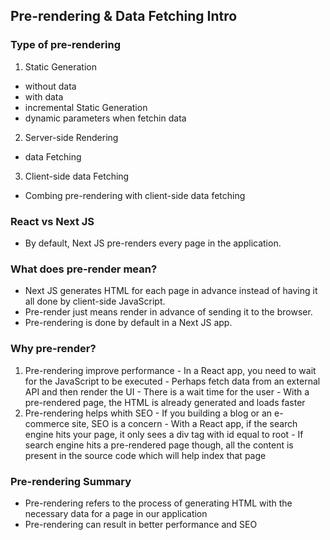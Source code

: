 ## Pre-rendering & Data Fetching Intro

### Type of pre-rendering
1. Static Generation
  - without data
  - with data
  - incremental Static Generation
  - dynamic parameters when fetchin data
2. Server-side Rendering
  - data Fetching

3. Client-side data Fetching
  - Combing pre-rendering with client-side data fetching

### React vs Next JS
  - By default, Next JS pre-renders every page in the application.

### What does pre-render mean?
  - Next JS generates HTML for each page in advance instead of having it all done by client-side JavaScript.
  - Pre-render just means render in advance of sending it to the browser.
  - Pre-rendering is done by default in a Next JS app.

### Why pre-render?
  1. Pre-rendering improve performance
    - In a React app, you need to wait for the JavaScript to be executed
    - Perhaps fetch data from an external API and then render the UI
    - There is a wait time for the user
    - With a pre-rendered page, the HTML is already generated and loads faster
  2. Pre-rendering helps whith SEO
    - If you building a blog or an e-commerce site, SEO is a  concern
    - With a React app, if the search engine hits your page, it only sees a div tag with id equal to root
    - If search engine hits a pre-rendered page though, all the content is present in the source code which will help index that page

### Pre-rendering Summary
  - Pre-rendering refers to the process of generating HTML with the necessary data for a page in our application
  - Pre-rendering can result in better performance and SEO